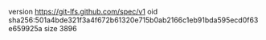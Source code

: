 version https://git-lfs.github.com/spec/v1
oid sha256:501a4bde321f3a4f672b61320e715b0ab2166c1eb91bda595ecd0f63e659925a
size 3896
